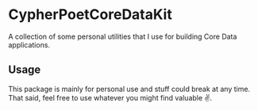 # CypherPoetCoreDataKit

A collection of some personal utilities that I use for building Core Data applications.


## Usage

This package is mainly for personal use and stuff could break at any time. That said, feel free to use whatever you might find valuable ✌️. 
